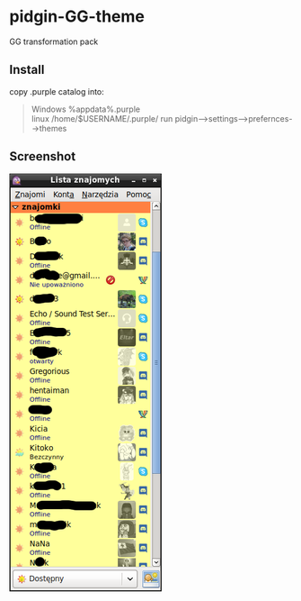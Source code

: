 # pidgin-GG-theme
GG transformation pack
## Install
copy .purple catalog into:
>Windows
%appdata%\.purple\
>linux
/home/$USERNAME/.purple/
run pidgin-->settings-->prefernces-->themes
## Screenshot
![screen](https://github.com/kompowiec/pidgin-GG-theme/blob/master/.purple/screenh.png)
